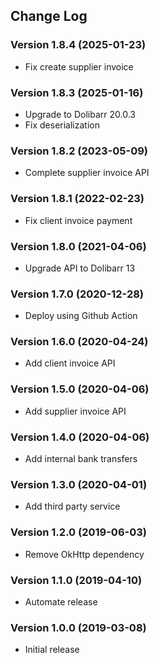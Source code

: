 ## Change Log
### Version 1.8.4 (2025-01-23)
- Fix create supplier invoice
### Version 1.8.3 (2025-01-16)
- Upgrade to Dolibarr 20.0.3
- Fix deserialization
### Version 1.8.2 (2023-05-09)
- Complete supplier invoice API
### Version 1.8.1 (2022-02-23)
- Fix client invoice payment
### Version 1.8.0 (2021-04-06)
- Upgrade API to Dolibarr 13
### Version 1.7.0 (2020-12-28)
- Deploy using Github Action
### Version 1.6.0 (2020-04-24)
- Add client invoice API 
### Version 1.5.0 (2020-04-06)
- Add supplier invoice API 
### Version 1.4.0 (2020-04-06)
- Add internal bank transfers
### Version 1.3.0 (2020-04-01)
- Add third party service
### Version 1.2.0 (2019-06-03)
- Remove OkHttp dependency
### Version 1.1.0 (2019-04-10)
- Automate release
### Version 1.0.0 (2019-03-08)
- Initial release
